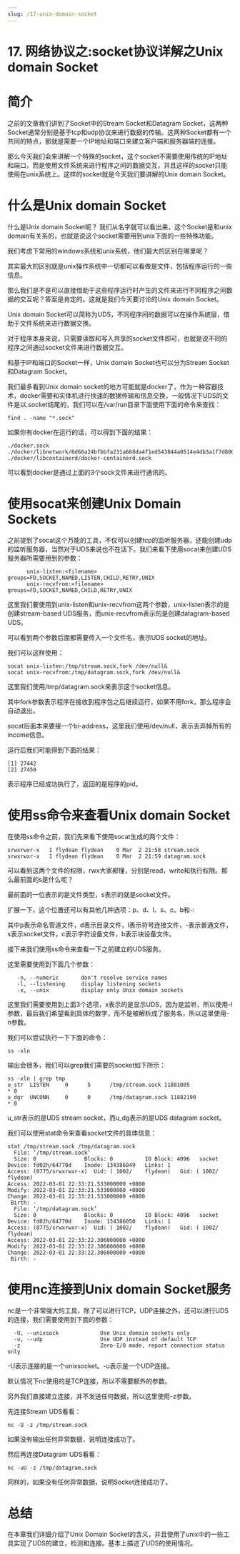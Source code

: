 ```yaml
---
slug: /17-unix-domain-socket
---
```


# 17. 网络协议之:socket协议详解之Unix domain Socket



# 简介

之前的文章我们讲到了Socket中的Stream Socket和Datagram Socket，这两种Socket通常分别是基于tcp和udp协议来进行数据的传输。这两种Socket都有一个共同的特点，那就是需要一个IP地址和端口来建立客户端和服务器端的连接。

那么今天我们会来讲解一个特殊的socket，这个socket不需要使用传统的IP地址和端口，而是使用文件系统来进行程序之间的数据交互，并且这样的socket只能使用在unix系统上。这样的socket就是今天我们要讲解的Unix domain Socket。

# 什么是Unix domain Socket

什么是Unix domain Socket呢？ 我们从名字就可以看出来，这个Socket是和unix domain有关系的，也就是说这个socket需要用到unix下面的一些特殊功能。

我们考虑下常用的windows系统和unix系统，他们最大的区别在哪里呢？

其实最大的区别就是unix操作系统中一切都可以看做是文件，包括程序运行的一些信息。

那么我们是不是可以直接借助于这些程序运行时产生的文件来进行不同程序之间数据的交互呢？答案是肯定的。这就是我们今天要讨论的Unix domain Socket。

Unix domain Socket可以简称为UDS，不同程序间的数据可以在操作系统层，借助于文件系统来进行数据交换。

对于程序本身来说，只需要读取和写入共享的socket文件即可，也就是说不同的程序之间通过socket文件来进行数据交互。

和基于IP和端口的Socket一样，Unix domain Socket也可以分为Stream Socket和Datagram Socket。

我们最多看到Unix domain socket的地方可能就是docker了，作为一种容器技术，docker需要和实体机进行快速的数据传输和信息交换，一般情况下UDS的文件是以.socket结尾的，我们可以在/var/run目录下面使用下面的命令来查找：

```
find . -name "*.sock"
```

如果你有docker在运行的话，可以得到下面的结果：

```
./docker.sock
./docker/libnetwork/6d66a24bfbbfa231a668da4f1ed543844a0514e4db3a1f7d8001a04a817b91fb.sock
./docker/libcontainerd/docker-containerd.sock
```

可以看到docker是通过上面的3个sock文件来进行通讯的。

# 使用socat来创建Unix Domain Sockets

之前提到了socat这个万能的工具，不仅可以创建tcp的监听服务器，还能创建udp的监听服务器，当然对于UDS来说也不在话下。我们来看下使用socat来创建UDS服务器所需要用到的参数：

```
      unix-listen:<filename>    groups=FD,SOCKET,NAMED,LISTEN,CHILD,RETRY,UNIX
      unix-recvfrom:<filename>  groups=FD,SOCKET,NAMED,CHILD,RETRY,UNIX
```

这里我们要使用到unix-listen和unix-recvfrom这两个参数，unix-listen表示的是创建stream-based UDS服务，而unix-recvfrom表示的是创建datagram-based UDS。

可以看到两个参数后面都需要传入一个文件名，表示UDS socket的地址。

我们可以这样使用：

```
socat unix-listen:/tmp/stream.sock,fork /dev/null&
socat unix-recvfrom:/tmp/datagram.sock,fork /dev/null&
```

这里我们使用/tmp/datagram.sock来表示这个socket信息。

其中fork参数表示程序在接收到程序包之后继续运行，如果不用fork，那么程序会自动退出。

socat后面本来要接一个bi-address，这里我们使用/dev/null，表示丢弃掉所有的income信息。

运行后我们可能得到下面的结果：

```
[1] 27442
[2] 27450
```

表示程序已经成功执行了，返回的是程序的pid。

# 使用ss命令来查看Unix domain Socket

在使用ss命令之前，我们先来看下使用socat生成的两个文件：

```
srwxrwxr-x   1 flydean flydean    0 Mar  2 21:58 stream.sock
srwxrwxr-x   1 flydean flydean    0 Mar  2 21:59 datagram.sock
```

可以看到这两个文件的权限，rwx大家都懂，分别是read，write和执行权限。那么最前面的s是什么呢？

最前面的一位表示的是文件类型，s表示的就是socket文件。

扩展一下，这个位置还可以有其他几种选项：p、d、l、s、c、b和-:

其中p表示命名管道文件，d表示目录文件，l表示符号连接文件，-表示普通文件，s表示socket文件，c表示字符设备文件，b表示块设备文件。

接下来我们使用ss命令来查看一下之前建立的UDS服务。

这里需要使用到下面几个参数：

```
   -n, --numeric       don't resolve service names
   -l, --listening     display listening sockets
   -x, --unix          display only Unix domain sockets
```

这里我们需要使用到上面3个选项，x表示的是显示UDS，因为是监听，所以使用-l参数，最后我们希望看到具体的数字，而不是被解析成了服务名，所以这里使用-n参数。

我们可以尝试执行一下下面的命令：

```
ss -xln
```

输出会很多，我们可以grep我们需要的socket如下所示：

```
ss -xln | grep tmp
u_str  LISTEN     0      5      /tmp/stream.sock 11881005              * 0                  
u_dgr  UNCONN     0      0      /tmp/datagram.sock 11882190              * 0  
```

u_str表示的是UDS stream socket，而u_dg表示的是UDS datagram socket。

我们可以使用stat命令来查看socket文件的具体信息：

```
stat /tmp/stream.sock /tmp/datagram.sock
  File: ‘/tmp/stream.sock’
  Size: 0               Blocks: 0          IO Block: 4096   socket
Device: fd02h/64770d    Inode: 134386049   Links: 1
Access: (0775/srwxrwxr-x)  Uid: ( 1002/    flydean)   Gid: ( 1002/    flydean)
Access: 2022-03-01 22:33:21.533000000 +0800
Modify: 2022-03-01 22:33:21.533000000 +0800
Change: 2022-03-01 22:33:21.533000000 +0800
 Birth: -
  File: ‘/tmp/datagram.sock’
  Size: 0               Blocks: 0          IO Block: 4096   socket
Device: fd02h/64770d    Inode: 134386050   Links: 1
Access: (0775/srwxrwxr-x)  Uid: ( 1002/    flydean)   Gid: ( 1002/    flydean)
Access: 2022-03-01 22:33:22.306000000 +0800
Modify: 2022-03-01 22:33:22.306000000 +0800
Change: 2022-03-01 22:33:22.306000000 +0800
 Birth: -
```

# 使用nc连接到Unix domain Socket服务

nc是一个非常强大的工具，除了可以进行TCP，UDP连接之外，还可以进行UDS的连接，我们需要使用到下面的参数：

```
  -U, --unixsock             Use Unix domain sockets only
  -u, --udp                  Use UDP instead of default TCP
  -z                         Zero-I/O mode, report connection status only
```

-U表示连接的是一个unixsocket。-u表示是一个UDP连接。

默认情况下nc使用的是TCP连接，所以不需要额外的参数。

另外我们直接建立连接，并不发送任何数据，所以这里使用-z参数。

先连接Stream UDS看看：

```
nc -U -z /tmp/stream.sock
```

如果没有输出任何异常数据，说明连接成功了。

然后再连接Datagram UDS看看：

```
nc -uU -z /tmp/datagram.sock
```

同样的，如果没有任何异常数据，说明Socket连接成功了。

# 总结

在本章我们详细介绍了Unix Domain Socket的含义，并且使用了unix中的一些工具实现了UDS的建立，检测和连接。基本上描述了UDS的使用情况。











